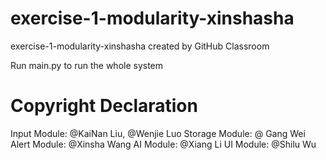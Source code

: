 # exercise-1-modularity-xinshasha
exercise-1-modularity-xinshasha created by GitHub Classroom

Run main.py to run the whole system

# Copyright Declaration
Input Module: @KaiNan Liu, @Wenjie Luo
Storage Module: @ Gang Wei
Alert Module: @Xinsha Wang
AI Module: @Xiang Li
UI Module: @Shilu Wu
